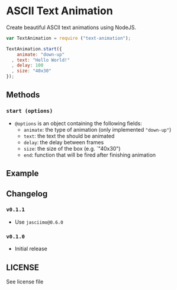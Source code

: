 ASCII Text Animation
====================

Create beautiful ASCII text animations using NodeJS.

```js
var TextAnimation = require ("text-animation");

TextAnimation.start({
    animate: "down-up"
  , text: "Hello World!"
  , delay: 100
  , size: "40x30"
});
```

## Methods

### `start (options)`
 - `@options` is an object containing the following fields:
   - `animate`: the type of animation (only implemented `"down-up"`)
   - `text`: the text the should be animated
   - `delay`: the delay between frames
   - `size`: the size of the box (e.g. `"40x30")
   - `end`: function that will be fired after finishing animation

## Example

## Changelog
### `v0.1.1`
 - Use `jasciimo@0.6.0`

### `v0.1.0`
 - Initial release

## LICENSE
See license file
